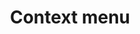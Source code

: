 ---
layout: pattern.njk
tags: 
    - mobile_components_de
key: context-menu-mobile_de
title: Context menu
parent: mobile_components_de
image: mobile/overview/contextmenu.webp
keywords: contextmenu, context, menu, dropdown, menu, select
order: 40
---